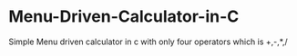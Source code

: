 # Menu-Driven-Calculator-in-C
Simple Menu driven calculator in c with only four operators which is +,-,*,/
